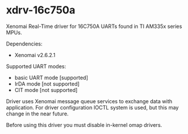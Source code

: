 xdrv-16c750a
============

Xenomai Real-Time driver for 16C750A UARTs found in TI AM335x series MPUs.

Dependencies:
- Xenomai v2.6.2.1

Supported UART modes:
- basic UART mode [supported]
- IrDA mode [not supported]
- CIT mode [not supported]


Driver uses Xenomai message queue services to exchange data with application. For driver configuration IOCTL system is used, but this may change in the near future.

Before using this driver you must disable in-kernel omap drivers.

